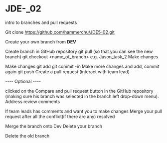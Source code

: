 # JDE-_02

intro to branches and pull requests

Git clone https://github.com/hammerchu/JDE5-02.git

Create your own branch from **DEV** 

Create branch in GitHub repository
git pull (so that you can see the new branch)
git checkout <name_of_branch> e.g. Jason_task_2
 Make changes

Make changes
git add
git commit -m
Make more changes and add, commit again
git push
Create a pull request (interact with team lead)

---- Optional ----

clicked on the Compare and pull request button in the GitHub repository (making sure his branch was selected in the branch left drop-down menu).
 Address review comments

If team leads has comments and want you to make changes
 Merge your pull request after all the conflict(if there are any) resolved

Merge the branch onto Dev
 Delete your branch

Delete the old branch
